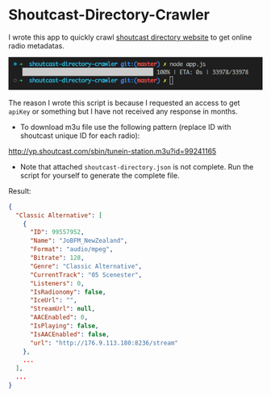 # Shoutcast-Directory-Crawler

I wrote this app to quickly crawl [shoutcast directory website](https://directory.shoutcast.com/) to get online radio metadatas.

![screenshot](./screenshot-april22-2023.png)

The reason I wrote this script is because I requested an access to get `apiKey` or something but I have not received any response in months.

- To download m3u file use the following pattern (replace ID with shoutcast unique ID for each radio):

http://yp.shoutcast.com/sbin/tunein-station.m3u?id=99241165

- Note that attached `shoutcast-directory.json` is not complete. Run the script for yourself to generate the complete file.

Result:

```json
{
  "Classic Alternative": [
    {
      "ID": 99557952,
      "Name": "JoBFM_NewZealand",
      "Format": "audio/mpeg",
      "Bitrate": 128,
      "Genre": "Classic Alternative",
      "CurrentTrack": "05 Scenester",
      "Listeners": 0,
      "IsRadionomy": false,
      "IceUrl": "",
      "StreamUrl": null,
      "AACEnabled": 0,
      "IsPlaying": false,
      "IsAACEnabled": false,
      "url": "http://176.9.113.180:8236/stream"
    },
    ...
  ],
  ...
}
```